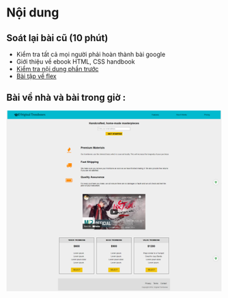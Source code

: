 # Nội dung
## Soát lại bài cũ (10 phút)
- Kiểm tra tất cả mọi người phải hoàn thành bài google
- Giới thiệu về ebook HTML, CSS handbook
- [Kiểm tra nội dung phần trước](https://www.freecodecamp.org/learn/responsive-web-design/#applied-visual-design)
- [Bài tập về flex](https://www.freecodecamp.org/learn/responsive-web-design/#css-flexbox)
## Bài về nhà và bài trong giờ :
![](screencapture-localhost-63342-Lop-Thu-2-HTML-HTML-Buoi-12-LandingPage-index-html-2021-08-28-17_03_16.png)